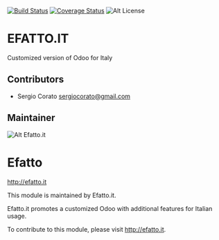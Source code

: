 [![Build Status](https://travis-ci.org/sergiocorato/__librerp__.svg?branch=8.0)](https://travis-ci.org/sergiocorato/__librerp__)
[![Coverage Status](https://coveralls.io/repos/sergiocorato/__librerp__/badge.svg?branch=8.0&service=github)](https://coveralls.io/github/sergiocorato/__librerp__?branch=8.0)
![Alt License](https://img.shields.io/badge/licence-AGPL--3-blue.svg) 


EFATTO.IT
====================================

Customized version of Odoo for Italy


Contributors
------------

* Sergio Corato <sergiocorato@gmail.com>

Maintainer
----------

![Alt Efatto.it](http://efatto.it/images/Logo.png "http://efatto.it") 

Efatto
=======================

http://efatto.it

This module is maintained by Efatto.it.

Efatto.it promotes a customized Odoo with additional features for Italian usage.

To contribute to this module, please visit http://efatto.it.
